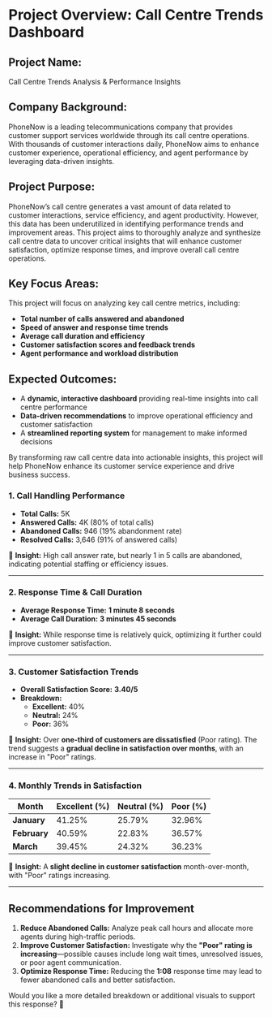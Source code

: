 # **Project Overview: Call Centre Trends Dashboard**  

## **Project Name:**  
Call Centre Trends Analysis & Performance Insights  

## **Company Background:**  
PhoneNow is a leading telecommunications company that provides customer support services worldwide through its call centre operations. With thousands of customer interactions daily, PhoneNow aims to enhance customer experience, operational efficiency, and agent performance by leveraging data-driven insights.  

## **Project Purpose:**  
PhoneNow’s call centre generates a vast amount of data related to customer interactions, service efficiency, and agent productivity. However, this data has been underutilized in identifying performance trends and improvement areas. This project aims to thoroughly analyze and synthesize call centre data to uncover critical insights that will enhance customer satisfaction, optimize response times, and improve overall call centre operations.  

## **Key Focus Areas:**  
This project will focus on analyzing key call centre metrics, including:  
- **Total number of calls answered and abandoned**  
- **Speed of answer and response time trends**  
- **Average call duration and efficiency**  
- **Customer satisfaction scores and feedback trends**  
- **Agent performance and workload distribution**  

## **Expected Outcomes:**  
- A **dynamic, interactive dashboard** providing real-time insights into call centre performance  
- **Data-driven recommendations** to improve operational efficiency and customer satisfaction  
- A **streamlined reporting system** for management to make informed decisions  

By transforming raw call centre data into actionable insights, this project will help PhoneNow enhance its customer service experience and drive business success.

### **1. Call Handling Performance**  
- **Total Calls:** 5K  
- **Answered Calls:** 4K (80% of total calls)  
- **Abandoned Calls:** 946 (19% abandonment rate)  
- **Resolved Calls:** 3,646 (91% of answered calls)  

🔹 **Insight:** High call answer rate, but nearly 1 in 5 calls are abandoned, indicating potential staffing or efficiency issues.

---

### **2. Response Time & Call Duration**  
- **Average Response Time:** **1 minute 8 seconds**  
- **Average Call Duration:** **3 minutes 45 seconds**  

🔹 **Insight:** While response time is relatively quick, optimizing it further could improve customer satisfaction.

---

### **3. Customer Satisfaction Trends**  
- **Overall Satisfaction Score:** **3.40/5**  
- **Breakdown:**  
  - **Excellent:** 40%  
  - **Neutral:** 24%  
  - **Poor:** 36%  

🔹 **Insight:** Over **one-third of customers are dissatisfied** (Poor rating). The trend suggests a **gradual decline in satisfaction over months**, with an increase in "Poor" ratings.

---

### **4. Monthly Trends in Satisfaction**  
| Month | Excellent (%) | Neutral (%) | Poor (%) |
|-------|-------------|-------------|----------|
| **January** | 41.25% | 25.79% | 32.96% |
| **February** | 40.59% | 22.83% | 36.57% |
| **March** | 39.45% | 24.32% | 36.23% |

🔹 **Insight:** A **slight decline in customer satisfaction** month-over-month, with "Poor" ratings increasing.

---

## **Recommendations for Improvement**
1. **Reduce Abandoned Calls:** Analyze peak call hours and allocate more agents during high-traffic periods.  
2. **Improve Customer Satisfaction:** Investigate why the **"Poor" rating is increasing**—possible causes include long wait times, unresolved issues, or poor agent communication.  
3. **Optimize Response Time:** Reducing the **1:08** response time may lead to fewer abandoned calls and better satisfaction.  

Would you like a more detailed breakdown or additional visuals to support this response? 🚀
